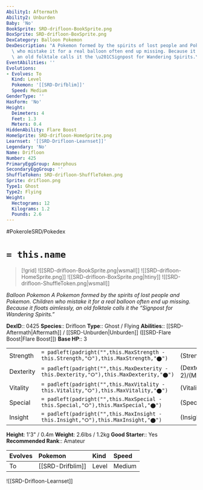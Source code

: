 ```yaml
---
Ability1: Aftermath
Ability2: Unburden
Baby: 'No'
BookSprite: SRD-drifloon-BookSprite.png
BoxSprite: SRD-drifloon-BoxSprite.png
DexCategory: Balloon Pokemon
DexDescription: "A Pokemon formed by the spirits of lost people and Pokemon. Children\
  \ who mistake it for a real balloon often end up missing. Because it floats aimlessly,\
  \ an old folktale calls it the \u201CSignpost for Wandering Spirits.\u201D"
EventAbilities: ''
Evolutions:
- Evolves: To
  Kind: Level
  Pokemon: '[[SRD-Drifblim]]'
  Speed: Medium
GenderType: ''
HasForm: 'No'
Height:
  Deimeters: 4
  Feet: 1.3
  Meters: 0.4
HiddenAbility: Flare Boost
HomeSprite: SRD-drifloon-HomeSprite.png
Learnset: '[[SRD-Drifloon-Learnset]]'
Legendary: 'No'
Name: Drifloon
Number: 425
PrimaryEggGroup: Amorphous
SecondaryEggGroup: ''
ShuffleToken: SRD-drifloon-ShuffleToken.png
Sprite: drifloon.png
Type1: Ghost
Type2: Flying
Weight:
  Hectograms: 12
  Kilograms: 1.2
  Pounds: 2.6
---
```


#PokeroleSRD/Pokedex

# `= this.name`

> [!grid]
> ![[SRD-drifloon-BookSprite.png|wsmall]]
> ![[SRD-drifloon-HomeSprite.png]]
> ![[SRD-drifloon-BoxSprite.png|htiny]]
> ![[SRD-drifloon-ShuffleToken.png|wsmall]]


*Balloon Pokemon*
*A Pokemon formed by the spirits of lost people and Pokemon. Children who mistake it for a real balloon often end up missing. Because it floats aimlessly, an old folktale calls it the “Signpost for Wandering Spirits.”*

**DexID**:: 0425
**Species**:: Drifloon
**Type**:: Ghost / Flying
**Abilities**:: [[SRD-Aftermath|Aftermath]] / [[SRD-Unburden|Unburden]] ([[SRD-Flare Boost|Flare Boost]])
**Base HP**:: 3

|           |                                                                                        |                                          |
| --------- | -------------------------------------------------------------------------------------- | ---------------------------------------- |
| Strength  | `= padleft(padright("",this.MaxStrength - this.Strength,"⭘"),this.MaxStrength,"⬤")`    | (Strength::2)/(MaxStrength::4)   |
| Dexterity | `= padleft(padright("",this.MaxDexterity - this.Dexterity,"⭘"),this.MaxDexterity,"⬤")` | (Dexterity:: 2)/(MaxDexterity::5) |
| Vitality  | `= padleft(padright("",this.MaxVitality - this.Vitality,"⭘"),this.MaxVitality,"⬤")`    | (Vitality::1)/(MaxVitality::3)   |
| Special   | `= padleft(padright("",this.MaxSpecial - this.Special,"⭘"),this.MaxSpecial,"⬤")`       | (Special::2)/(MaxSpecial::4)     |
| Insight   | `= padleft(padright("",this.MaxInsight - this.Insight,"⭘"),this.MaxInsight,"⬤")`       | (Insight::2)/(MaxInsight::4)     |

**Height**: 1'3" / 0.4m
**Weight**: 2.6lbs / 1.2kg
**Good Starter**:: Yes
**Recommended Rank**:: Amateur

| Evolves   | Pokemon          | Kind   | Speed   |
|:----------|:-----------------|:-------|:--------|
| To        | [[SRD-Drifblim]] | Level  | Medium  |

![[SRD-Drifloon-Learnset]]